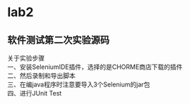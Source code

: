 # lab2
软件测试第二次实验源码
------
关于实验步骤<br>
一、安装SeleniumIDE插件，选择的是CHORME商店下载的插件<br>
二、然后录制和导出脚本<br>
三、在编java程序时注意要导入3个Selenium的jar包<br>
四、进行JUnit Test<br>
